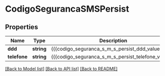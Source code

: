 # CodigoSegurancaSMSPersist

## Properties
Name | Type | Description | Notes
------------ | ------------- | ------------- | -------------
**ddd** | **string** | {{{codigo_seguranca_s_m_s_persist_ddd_value}}} | [optional] 
**telefone** | **string** | {{{codigo_seguranca_s_m_s_persist_telefone_value}}} | [optional] 

[[Back to Model list]](../README.md#documentation-for-models) [[Back to API list]](../README.md#documentation-for-api-endpoints) [[Back to README]](../README.md)


